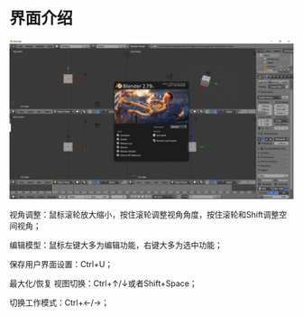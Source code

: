 # 界面介绍

![Blender2.7](../.gitbook/assets/pi-zhu-20190504-140645.png)

视角调整：鼠标滚轮放大缩小，按住滚轮调整视角角度，按住滚轮和Shift调整空间视角；

编辑模型：鼠标左键大多为编辑功能，右键大多为选中功能；

保存用户界面设置：Ctrl+U；

最大化/恢复 视图切换：Ctrl+↑/↓或者Shift+Space；

切换工作模式：Ctrl+←/→；



